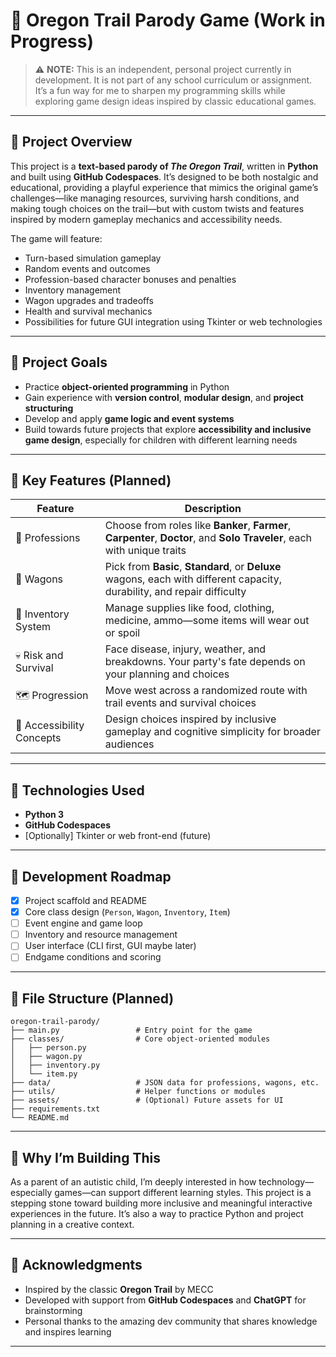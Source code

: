 # 🐂 Oregon Trail Parody Game (Work in Progress)

> ⚠️ **NOTE:** This is an independent, personal project currently in development. It is not part of any school curriculum or assignment. It’s a fun way for me to sharpen my programming skills while exploring game design ideas inspired by classic educational games.

---

## 🎯 Project Overview

This project is a **text-based parody of *The Oregon Trail***, written in **Python** and built using **GitHub Codespaces**. It’s designed to be both nostalgic and educational, providing a playful experience that mimics the original game’s challenges—like managing resources, surviving harsh conditions, and making tough choices on the trail—but with custom twists and features inspired by modern gameplay mechanics and accessibility needs.

The game will feature:

- Turn-based simulation gameplay
- Random events and outcomes
- Profession-based character bonuses and penalties
- Inventory management
- Wagon upgrades and tradeoffs
- Health and survival mechanics
- Possibilities for future GUI integration using Tkinter or web technologies

---

## 🧠 Project Goals

- Practice **object-oriented programming** in Python
- Gain experience with **version control**, **modular design**, and **project structuring**
- Develop and apply **game logic and event systems**
- Build towards future projects that explore **accessibility and inclusive game design**, especially for children with different learning needs

---

## 🧩 Key Features (Planned)

| Feature | Description |
|--------|-------------|
| 🧍 Professions | Choose from roles like **Banker**, **Farmer**, **Carpenter**, **Doctor**, and **Solo Traveler**, each with unique traits |
| 🚙 Wagons | Pick from **Basic**, **Standard**, or **Deluxe** wagons, each with different capacity, durability, and repair difficulty |
| 🎒 Inventory System | Manage supplies like food, clothing, medicine, ammo—some items will wear out or spoil |
| 💀 Risk and Survival | Face disease, injury, weather, and breakdowns. Your party's fate depends on your planning and choices |
| 🗺️ Progression | Move west across a randomized route with trail events and survival choices |
| 🧠 Accessibility Concepts | Design choices inspired by inclusive gameplay and cognitive simplicity for broader audiences |

---

## 🔧 Technologies Used

- **Python 3**
- **GitHub Codespaces**
- [Optionally] Tkinter or web front-end (future)

---

## 🚧 Development Roadmap

- [x] Project scaffold and README
- [x] Core class design (`Person`, `Wagon`, `Inventory`, `Item`)
- [ ] Event engine and game loop
- [ ] Inventory and resource management
- [ ] User interface (CLI first, GUI maybe later)
- [ ] Endgame conditions and scoring

---

## 📁 File Structure (Planned)

```
oregon-trail-parody/
├── main.py                 # Entry point for the game
├── classes/                # Core object-oriented modules
│   ├── person.py
│   ├── wagon.py
│   ├── inventory.py
│   └── item.py
├── data/                   # JSON data for professions, wagons, etc.
├── utils/                  # Helper functions or modules
├── assets/                 # (Optional) Future assets for UI
├── requirements.txt
└── README.md
```

---

## 💬 Why I’m Building This

As a parent of an autistic child, I’m deeply interested in how technology—especially games—can support different learning styles. This project is a stepping stone toward building more inclusive and meaningful interactive experiences in the future. It’s also a way to practice Python and project planning in a creative context.

---

## 🙌 Acknowledgments

- Inspired by the classic **Oregon Trail** by MECC
- Developed with support from **GitHub Codespaces** and **ChatGPT** for brainstorming
- Personal thanks to the amazing dev community that shares knowledge and inspires learning

---
